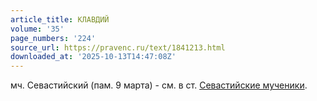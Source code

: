 ```yaml
---
article_title: КЛАВДИЙ
volume: '35'
page_numbers: '224'
source_url: https://pravenc.ru/text/1841213.html
downloaded_at: '2025-10-13T14:47:08Z'
---
```


мч. Севастийский (пам. 9 марта) - см. в ст. [Севастийские мученики](<https://pravenc.ru/text/Севастийские мученики.html>).
